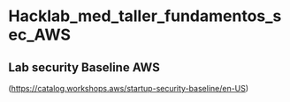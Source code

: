 # Hacklab_med_taller_fundamentos_sec_AWS
## Lab security Baseline AWS 
(https://catalog.workshops.aws/startup-security-baseline/en-US)
